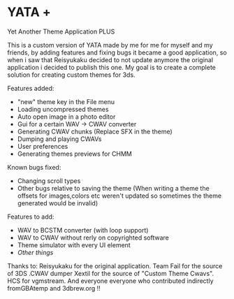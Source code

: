 # YATA +
Yet Another Theme Application PLUS

This is a custom version of YATA made by me for me for myself and my friends, by adding features and fixing bugs it became a good application,
so when i saw that Reisyukaku decided to not update anymore the original application i decided to publish this one.
My goal is to create a complete solution for creating custom themes for 3ds.

Features added:
- "new" theme key in the File menu
- Loading uncompressed themes
- Auto open image in a photo editor
- Gui for a certain WAV -> CWAV converter
- Generating CWAV chunks (Replace SFX in the theme)
- Dumping and playing CWAVs
- User preferences
- Generating themes previews for CHMM

Known bugs fixed:
- Changing scroll types
- Other bugs relative to saving the theme (When writing a theme the offsets for images,colors etc weren't updated so sometimes the theme generated would be invalid)

Features to add:
- WAV to BCSTM converter (with loop support)
- WAV to CWAV without rerly on copyrighted software
- Theme simulator with every UI element
- *Other things*

Thanks to:
Reisyukaku for the original application.
Team Fail for the source of 3DS .CWAV dumper
Xextil for the source of "Custom Theme Cwavs".
HCS for vgmstream.
And everyone everyone who contributed indirectly fromGBAtemp and 3dbrew.org !!
